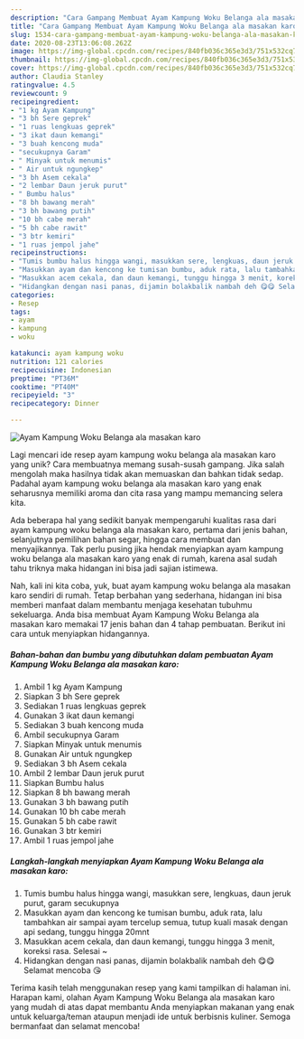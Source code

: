```yaml
---
description: "Cara Gampang Membuat Ayam Kampung Woku Belanga ala masakan karo Anti Gagal"
title: "Cara Gampang Membuat Ayam Kampung Woku Belanga ala masakan karo Anti Gagal"
slug: 1534-cara-gampang-membuat-ayam-kampung-woku-belanga-ala-masakan-karo-anti-gagal
date: 2020-08-23T13:06:08.262Z
image: https://img-global.cpcdn.com/recipes/840fb036c365e3d3/751x532cq70/ayam-kampung-woku-belanga-ala-masakan-karo-foto-resep-utama.jpg
thumbnail: https://img-global.cpcdn.com/recipes/840fb036c365e3d3/751x532cq70/ayam-kampung-woku-belanga-ala-masakan-karo-foto-resep-utama.jpg
cover: https://img-global.cpcdn.com/recipes/840fb036c365e3d3/751x532cq70/ayam-kampung-woku-belanga-ala-masakan-karo-foto-resep-utama.jpg
author: Claudia Stanley
ratingvalue: 4.5
reviewcount: 9
recipeingredient:
- "1 kg Ayam Kampung"
- "3 bh Sere geprek"
- "1 ruas lengkuas geprek"
- "3 ikat daun kemangi"
- "3 buah kencong muda"
- "secukupnya Garam"
- " Minyak untuk menumis"
- " Air untuk ngungkep"
- "3 bh Asem cekala"
- "2 lembar Daun jeruk purut"
- " Bumbu halus"
- "8 bh bawang merah"
- "3 bh bawang putih"
- "10 bh cabe merah"
- "5 bh cabe rawit"
- "3 btr kemiri"
- "1 ruas jempol jahe"
recipeinstructions:
- "Tumis bumbu halus hingga wangi, masukkan sere, lengkuas, daun jeruk purut, garam secukupnya"
- "Masukkan ayam dan kencong ke tumisan bumbu, aduk rata, lalu tambahkan air sampai ayam tercelup semua, tutup kuali masak dengan api sedang, tunggu hingga 20mnt"
- "Masukkan acem cekala, dan daun kemangi, tunggu hingga 3 menit, koreksi rasa. Selesai ~"
- "Hidangkan dengan nasi panas, dijamin bolakbalik nambah deh 😋😋 Selamat mencoba 😘"
categories:
- Resep
tags:
- ayam
- kampung
- woku

katakunci: ayam kampung woku 
nutrition: 121 calories
recipecuisine: Indonesian
preptime: "PT36M"
cooktime: "PT40M"
recipeyield: "3"
recipecategory: Dinner

---
```



![Ayam Kampung Woku Belanga ala masakan karo](https://img-global.cpcdn.com/recipes/840fb036c365e3d3/751x532cq70/ayam-kampung-woku-belanga-ala-masakan-karo-foto-resep-utama.jpg)

Lagi mencari ide resep ayam kampung woku belanga ala masakan karo yang unik? Cara membuatnya memang susah-susah gampang. Jika salah mengolah maka hasilnya tidak akan memuaskan dan bahkan tidak sedap. Padahal ayam kampung woku belanga ala masakan karo yang enak seharusnya memiliki aroma dan cita rasa yang mampu memancing selera kita.

Ada beberapa hal yang sedikit banyak mempengaruhi kualitas rasa dari ayam kampung woku belanga ala masakan karo, pertama dari jenis bahan, selanjutnya pemilihan bahan segar, hingga cara membuat dan menyajikannya. Tak perlu pusing jika hendak menyiapkan ayam kampung woku belanga ala masakan karo yang enak di rumah, karena asal sudah tahu triknya maka hidangan ini bisa jadi sajian istimewa.




Nah, kali ini kita coba, yuk, buat ayam kampung woku belanga ala masakan karo sendiri di rumah. Tetap berbahan yang sederhana, hidangan ini bisa memberi manfaat dalam membantu menjaga kesehatan tubuhmu sekeluarga. Anda bisa membuat Ayam Kampung Woku Belanga ala masakan karo memakai 17 jenis bahan dan 4 tahap pembuatan. Berikut ini cara untuk menyiapkan hidangannya.

<!--inarticleads1-->

##### Bahan-bahan dan bumbu yang dibutuhkan dalam pembuatan Ayam Kampung Woku Belanga ala masakan karo:

1. Ambil 1 kg Ayam Kampung
1. Siapkan 3 bh Sere geprek
1. Sediakan 1 ruas lengkuas geprek
1. Gunakan 3 ikat daun kemangi
1. Sediakan 3 buah kencong muda
1. Ambil secukupnya Garam
1. Siapkan  Minyak untuk menumis
1. Gunakan  Air untuk ngungkep
1. Sediakan 3 bh Asem cekala
1. Ambil 2 lembar Daun jeruk purut
1. Siapkan  Bumbu halus
1. Siapkan 8 bh bawang merah
1. Gunakan 3 bh bawang putih
1. Gunakan 10 bh cabe merah
1. Gunakan 5 bh cabe rawit
1. Gunakan 3 btr kemiri
1. Ambil 1 ruas jempol jahe




<!--inarticleads2-->

##### Langkah-langkah menyiapkan Ayam Kampung Woku Belanga ala masakan karo:

1. Tumis bumbu halus hingga wangi, masukkan sere, lengkuas, daun jeruk purut, garam secukupnya
1. Masukkan ayam dan kencong ke tumisan bumbu, aduk rata, lalu tambahkan air sampai ayam tercelup semua, tutup kuali masak dengan api sedang, tunggu hingga 20mnt
1. Masukkan acem cekala, dan daun kemangi, tunggu hingga 3 menit, koreksi rasa. Selesai ~
1. Hidangkan dengan nasi panas, dijamin bolakbalik nambah deh 😋😋 Selamat mencoba 😘




Terima kasih telah menggunakan resep yang kami tampilkan di halaman ini. Harapan kami, olahan Ayam Kampung Woku Belanga ala masakan karo yang mudah di atas dapat membantu Anda menyiapkan makanan yang enak untuk keluarga/teman ataupun menjadi ide untuk berbisnis kuliner. Semoga bermanfaat dan selamat mencoba!
